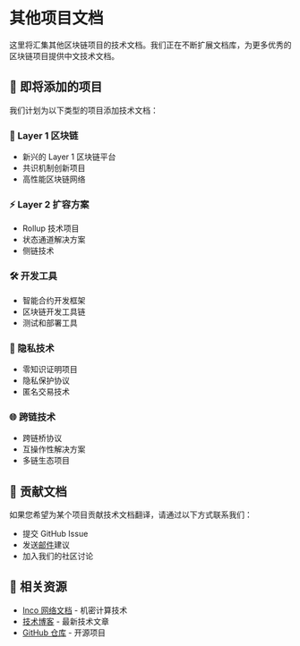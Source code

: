 # 其他项目文档

这里将汇集其他区块链项目的技术文档。我们正在不断扩展文档库，为更多优秀的区块链项目提供中文技术文档。

## 🔮 即将添加的项目

我们计划为以下类型的项目添加技术文档：

### 🔗 Layer 1 区块链
- 新兴的 Layer 1 区块链平台
- 共识机制创新项目
- 高性能区块链网络

### ⚡ Layer 2 扩容方案
- Rollup 技术项目
- 状态通道解决方案
- 侧链技术

### 🛠️ 开发工具
- 智能合约开发框架
- 区块链开发工具链
- 测试和部署工具

### 🔐 隐私技术
- 零知识证明项目
- 隐私保护协议
- 匿名交易技术

### 🌐 跨链技术
- 跨链桥协议
- 互操作性解决方案
- 多链生态项目

## 📝 贡献文档

如果您希望为某个项目贡献技术文档翻译，请通过以下方式联系我们：

- 提交 GitHub Issue
- 发送[邮件](mailto:hi@jask.cc)建议
- 加入我们的社区讨论

## 🔗 相关资源

- [Inco 网络文档](/docs/inco/) - 机密计算技术
- [技术博客](/blog/) - 最新技术文章
- [GitHub 仓库](https://github.com/Inco-fhevm) - 开源项目